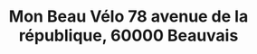 ---
title: "Mon Beau Vélo 78 avenue de la république, 60000 Beauvais"
url: /beauvais/mon-beau-velo-78-avenue-de-la-republique-60000-beauvais/
shop: vélo
---